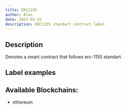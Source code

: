 ```yaml
---
title: ERC1155
author: Alex
date: 2023-03-22
description: ERC1155 standart contract label
---
```


## Description

Denotes a smart contract that follows erc-1155 standart.

## Label examples


## Available Blockchains:

* ethereum